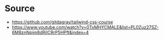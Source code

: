 # Source

- https://github.com/gitdagray/tailwind-css-course
- https://www.youtube.com/watch?v=0TxMHYCMALE&list=PL0Zuz27SZ-6M8znNpim8dRiICRrP5HPft&index=4